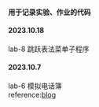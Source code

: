 #### 用于记录实验、作业的代码



#### 2023.10.18
lab-8 跳跃表法菜单子程序


#### 2023.10.7
lab-6 模拟电话簿     
reference:[blog](https://www.cnblogs.com/czy-blogs/p/16935469.html)